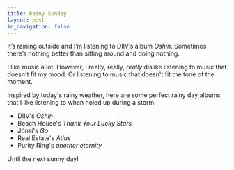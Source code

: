 ```yaml
---
title: Rainy Sunday
layout: post
in_navigation: false
---
```


It’s raining outside and I’m listening to DIIV’s album *Oshin*. Sometimes there’s nothing better than sitting around and doing nothing.

I like music a lot. However, I really, really, *really* dislike listening to music that doesn't fit my mood. Or listening to music that doesn't fit the tone of the moment.

Inspired by today's rainy weather, here are some perfect rainy day albums that I like listening to when holed up during a storm:

- DIIV's *Oshin*
- Beach House's *Thank Your Lucky Stars*
- Jónsi's *Go*
- Real Estate's *Atlas*
- Purity Ring's *another eternity*

Until the next sunny day!

<!-- 2016-11-06 -->
